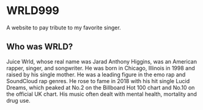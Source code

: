 # WRLD999
A website to pay tribute to my favorite singer.

## Who was WRLD?
Juice Wrld, whose real name was Jarad Anthony Higgins, was an American rapper, singer, and songwriter. He was born in Chicago, Illinois in 1998 and raised by his single mother. He was a leading figure in the emo rap and SoundCloud rap genres. He rose to fame in 2018 with his hit single Lucid Dreams, which peaked at No.2 on the Billboard Hot 100 chart and No.10 on the official UK chart. His music often dealt with mental health, mortality and drug use.
